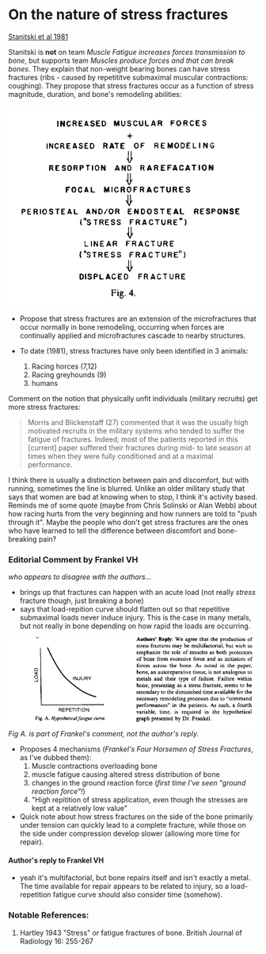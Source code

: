 # On the nature of stress fractures
[Stanitski et al 1981](../References/Stanitski1978Nature.pdf)

Stanitski is **not** on team *Muscle Fatigue increases forces transmission to bone*, 
but supports team *Muscles produce forces and that can break bones*. They explain that non-weight bearing bones
can have stress fractures (ribs - caused by repetititve submaximal muscular contractions: coughing). They propose
that stress fractures occur as a function of stress magnitude, duration, and bone's remodeling abilities:

![](../Images/Stanitski1978Nature_1.png)

- Propose that stress fractures are an extension of the microfractures that occur normally in bone remodeling, occurring
when forces are continually applied and microfractures cascade to nearby structures.

- To date (1981), stress fractures have only been identified in 3 animals:
    1. Racing horces (7,12)
    1. Racing greyhounds (9)
    1. humans
    
Comment on the notion that physically unfit individuals (military recruits) get more stress fractures:
>Morris and Blickenstaff (27) commented that it was the usually high motivated recruits in the military systems who
>tended to suffer the fatigue of fractures. Indeed, most of the patients reported in this [current] paper suffered
>their fractures during mid- to late season at times when they were fully conditioned and at a maximal performance.

I think there is usually a distinction between pain and discomfort, but with running, sometimes the line is blurred.
 Unlike an older military study that says that women are bad at knowing when to stop, I think it's activity based. 
 Reminds me of some quote (maybe from Chris Solinski or Alan Webb) about how racing hurts from the very beginning 
 and how runners are told to "push through it". Maybe the people who don't get stress fractures are the ones who 
 have learned to tell the difference between discomfort and bone-breaking pain?

### Editorial Comment by Frankel VH
*who appears to disagree with the authors...*
- brings up that fractures can happen with an acute load (not really *stress* fracture though, just breaking a bone)
- says that load-repition curve should flatten out so that repetitive submaximal loads never induce injury. This is
the case in many metals, but not really in bone depending on how rapid the loads are occurring. 


![](../Images/Stanitski1978Nature_2.png)
*Fig A. is part of Frankel's comment, not the author's reply.*

- Proposes 4 mechanisms (*Frankel's Four Horsemen of Stress Fractures*, as I've dubbed them): 
    1. Muscle contractions overloading bone
    1. muscle fatigue causing altered stress distribution of bone
    1. changes in the ground reaction force (*first time I've seen "ground reaction force"!*)
    1. "High repitition of stress application, even though the stresses are kept at a relatively low value"
- Quick note about how stress fractures on the side of the bone primarily under tension can quickly lead to a complete
fracture, while those on the side under compression develop slower (allowing more time for repair).
#### Author's reply to Frankel VH
- yeah it's multifactorial, but bone repairs itself and isn't exactly a metal. The time available for repair appears
to be related to injury, so a load-repetition fatigue curve should also consider time (somehow).

### Notable References:
1. Hartley 1943 "Stress" or fatigue fractures of bone. British Journal of Radiology 16: 255-267